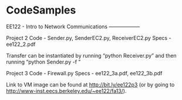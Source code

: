 CodeSamples
===========

EE122 - Intro to Network Communications
——————

Project 2
Code - Sender.py, SenderEC2.py, ReceiverEC2.py
Specs - ee122_2.pdf

Transfer can be instantiated by running “python Receiver.py” and then running “python Sender.py -f <filename>”

Project 3
Code - Firewall.py
Specs - ee122_3a.pdf, ee122_3b.pdf

Link to VM image can be found at http://bit.ly/ee122p3 (or by going to http://www-inst.eecs.berkeley.edu/~ee122/fa13/).
